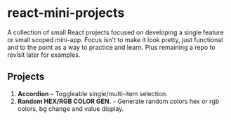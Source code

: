 # react-mini-projects

A collection of small React projects focused on developing a single feature or small scoped mini-app.
Focus isn't to make it look pretty, just functional and to the point as a way to practice and learn. Plus remaining a repo to revisit later for examples.

## Projects

1. **Accordion** – Toggleable single/multi-item selection.
2. **Random HEX/RGB COLOR GEN.** - Generate random colors hex or rgb colors, bg change and value display.
